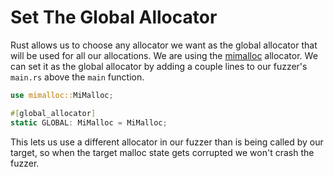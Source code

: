 # Set The Global Allocator

Rust allows us to choose any allocator we want as the global allocator that will be used
for all our allocations. We are using the
[mimalloc](https://github.com/microsoft/mimalloc) allocator. We can set it as the
global allocator by adding a couple lines to our fuzzer's `main.rs` above the `main`
function.

```rust
use mimalloc::MiMalloc;

#[global_allocator]
static GLOBAL: MiMalloc = MiMalloc;
```

This lets us use a different allocator in our fuzzer than is being called by our target,
so when the target malloc state gets corrupted we won't crash the fuzzer.
